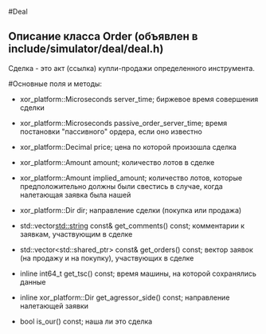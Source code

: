 #Deal

Описание класса Order (объявлен в include/simulator/deal/deal.h)
---------------

Сделка - это акт (ссылка) купли-продажи определенного инструмента.

#Основные поля и методы:

- xor_platform::Microseconds server_time;
биржевое время совершения сделки

- xor_platform::Microseconds passive_order_server_time;
время постановки "пассивного" ордера, если оно известно

- xor_platform::Decimal price;
цена по которой произошла сделка

- xor_platform::Amount amount;
количество лотов в сделке

- xor_platform::Amount implied_amount;
количество лотов, которые предположительно должны были свестись в случае, когда налетающая заявка была нашей

- xor_platform::Dir dir;
направление сделки (покупка или продажа)

- std::vector<std::string> const& get_comments() const;
комментарии к заявкам, участвующим в сделке

- std::vector<std::shared_ptr<Order>> const& get_orders() const;
вектор заявок (на продажу и на покупку), участвующих в сделке

- inline int64_t get_tsc() const;
время машины, на которой сохранялись данные

- inline xor_platform::Dir get_agressor_side() const;
направление налетающей заявки

- bool is_our() const;
наша ли это сделка
